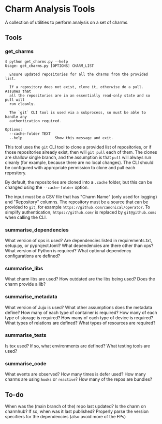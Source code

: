 # Charm Analysis Tools

A collection of utilities to perform analysis on a set of charms.

## Tools

### get_charms

```shellscript
$ python get_charms.py --help
Usage: get_charms.py [OPTIONS] CHARM_LIST

  Ensure updated repositories for all the charms from the provided list.

  If a repository does not exist, clone it, otherwise do a pull. Assumes that
  all the repositories are in an essentially read-only state and so pull will
  run cleanly.

  The `git` CLI tool is used via a subprocess, so must be able to handle any
  authentication required.

Options:
  --cache-folder TEXT
  --help               Show this message and exit.
```

This tool uses the `git` CLI tool to clone a provided list of repositories, or
if those repositories already exist, then will `git pull` each of them. The
clones are shallow single branch, and the assumption is that `pull` will always
run cleanly (for example, because there are no local changes). The CLI should be
configured with appropriate permission to clone and pull each repository.

By default, the repositories are cloned into a `.cache` folder, but this can be
changed using the `--cache-folder` option.

The input must be a CSV file that has "Charm Name" (only used for logging) and
"Repository" columns. The repository must be a source that can be provided to
`git`, for example `https://github.com/canonical/operator`. To simplify
authentication, `https://github.com/` is replaced by `git@github.com:` when
calling the CLI.

### summarise_dependencies

What version of ops is used?
Are dependencies listed in requirements.txt, setup.py, or pyproject.toml?
What dependencies are there other than ops?
What version of Python is required?
What optional dependency configurations are defined?

### summarise_libs

What charm libs are used?
How outdated are the libs being used?
Does the charm provide a lib?

### summarise_metadata

What version of Juju is used?
What other assumptions does the metadata define?
How many of each type of container is required?
How many of each type of storage is required?
How many of each type of device is required?
What types of relations are defined?
What types of resources are required?

### summarise_tests

Is tox used? If so, what environments are defined?
What testing tools are used?

### summarise_code

What events are observed?
How many times is defer used?
How many charms are using `hooks` or `reactive`?
How many of the repos are bundles?

## To-do

When was the (main branch of the) repo last updated?
Is the charm on charmhub? If so, when was it last published?
Properly parse the version specifiers for the dependencies (also avoid more of the FPs)
